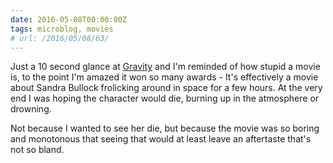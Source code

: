 ```yaml
---
date: 2016-05-08T00:00:00Z
tags: microblog, movies
# url: /2016/05/08/63/
---
```


Just a 10 second glance at [Gravity](http://www.imdb.com/title/tt1454468/?ref_=fn_al_tt_1) and I'm reminded of how stupid a movie is, to the point I'm amazed it won so many awards - It's effectively a movie about Sandra Bullock frolicking around in space for a few hours. At the very end I was hoping the character would die, burning up in the atmosphere or drowning. 

Not because I wanted to see her die, but because the movie was so boring and monotonous that seeing that would at least leave an aftertaste that's not so bland.